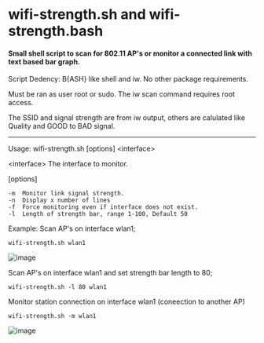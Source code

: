 # wifi-strength.sh and wifi-strength.bash
<h4>Small shell script to scan for 802.11 AP's or monitor a connected link with text based bar graph.</h2>

Script Dedency: B{ASH} like shell and iw. No other package requirements.

Must be ran as user root or sudo. The iw scan command requires root access.

 The SSID and signal strength are from iw output, others are
 calulated like Quality and GOOD to BAD signal.

---
 
Usage: wifi-strength.sh [options] \<interface\>

\<interface\>  The interface to monitor. 

[options]

	-m	Monitor link signal strength.
	-n	Display x number of lines
  	-f	Force monitoring even if interface does not exist.
  	-l	Length of strength bar, range 1-100, Default 50

Example:
  Scan AP's on interface wlan1;

	wifi-strength.sh wlan1

 ![image](https://github.com/user-attachments/assets/0a1844ee-f756-4da9-9ea3-d4d5ea64c064)


  Scan AP's on interface wlan1 and set strength bar length to 80;

	wifi-strength.sh -l 80 wlan1

  Monitor station connection on interface wlan1 (coneection to another AP)

	wifi-strength.sh -m wlan1

![image](https://github.com/user-attachments/assets/7408c43a-432c-4dd1-9ad4-e7fc062ca02f)
 

